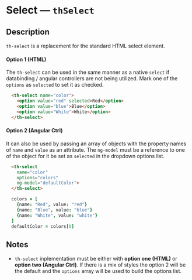 # Select — `thSelect`

## Description
`th-select` is a replacement for the standard HTML select element.

#### Option 1 (HTML)
The `th-select` can be used in the same manner as a native `select` if databinding
/ angular controllers are not being utilized. Mark one of the `options` as `selected`
to set it as checked.
```HTML
  <th-select name="color">
    <option value="red" selected>Red</option>
    <option value="blue">Blue</option>
    <option value="White">White</option>
  </th-select>
```
#### Option 2 (Angular Ctrl)
It can also be used by passing an array of objects with the property names of `name`
and `value` as an attribute. The `ng-model` must be a reference to one of the object
for it be set as `selected` in the dropdown options list.
```HTML
  <th-select
    name="color"
    options="colors"
    ng-model="defaultColor">
  </th-select>
```
```coffeescript
  colors = [
    {name: "Red", value: "red"}
    {name: "Blue", value: "blue"}
    {name: "White", value: "white"}
  ]
  defaultColor = colors[0]
```
## Notes
- `th-select` inplementation must be either with **option one (HTML)** or **option
two (Angular Ctrl)**. If there is a mix of styles the option 2 will be the default
and the `options` array will be used to build the options list.


